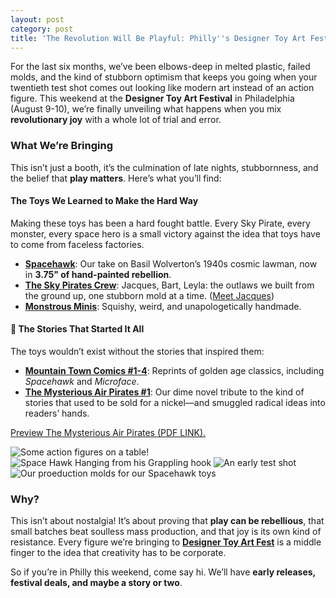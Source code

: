 ```yaml
---
layout: post
category: post
title: 'The Revolution Will Be Playful: Philly''s Designer Toy Art Festival'
---
```


For the last six months, we’ve been elbows-deep in melted plastic, failed molds, and the kind of stubborn optimism that keeps you going when your twentieth test shot comes out looking like modern art instead of an action figure. This weekend at the **Designer Toy Art Festival** in Philadelphia (August 9-10), we’re finally unveiling what happens when you mix **revolutionary joy** with a whole lot of trial and error.  

### **What We’re Bringing**  
This isn’t just a booth, it’s the culmination of late nights, stubbornness, and the belief that **play matters**. Here’s what you’ll find:  

#### **The Toys We Learned to Make the Hard Way**  
Making these toys has been a hard fought battle. Every Sky Pirate, every monster, every space hero is a small victory against the idea that toys have to come from faceless factories.  

- **[Spacehawk](https://www.mountaintowntoys.com/product/spacehawk-fun-size-heroes-coming-soon/)**: Our take on Basil Wolverton’s 1940s cosmic lawman, now in **3.75" of hand-painted rebellion**.  
- **[The Sky Pirates Crew](https://www.mountaintowntoys.com/product-tag/sky-pirates/)**: Jacques, Bart, Leyla: the outlaws we built from the ground up, one stubborn mold at a time. ([Meet Jacques](https://www.mountaintowntoys.com/product/jacques-sky-pirate-fun-size-heroes-coming-soon/))  
- **[Monstrous Minis](https://www.mountaintowntoys.com/product/monstrous-minis-keshi-2-pack/)**: Squishy, weird, and unapologetically handmade.  

#### **📖 The Stories That Started It All**  
The toys wouldn’t exist without the stories that inspired them:  
- **[Mountain Town Comics #1-4](https://www.mountaintowntoys.com/product-category/comics/)**: Reprints of golden age classics, including *Spacehawk* and *Microface*.  
- **[The Mysterious Air Pirates #1](https://www.mountaintowntoys.com/product/the-mysterious-air-pirates-volume-1-issue-1/)**: Our dime novel tribute to the kind of stories that used to be sold for a nickel—and smuggled radical ideas into readers’ hands. 

[Preview The Mysterious Air Pirates (PDF LINK).](https://www.mountaintowntoys.com/wp-content/uploads/2025/08/The-Mysterious-Air-Pirates-Volume-1-Preview.pdf) 

![Some action figures on a table]({{site.baseurl}}images/1000019327.jpg)!
![Space Hawk Hanging from his Grappling hook]({{site.baseurl}}/images/881.jpg)
![An early test shot]({{site.baseurl}}/images/568.jpg)
![Our proeduction molds for our Spacehawk toys]({{site.baseurl}}/images/566.jpg)




### **Why?**  
This isn’t about nostalgia! It’s about proving that **play can be rebellious**, that small batches beat soulless mass production, and that joy is its own kind of resistance. Every figure we’re bringing to **[Designer Toy Art Fest](https://www.toyartfest.com/)** is a middle finger to the idea that creativity has to be corporate.  

So if you’re in Philly this weekend, come say hi. We’ll have **early releases, festival deals, and maybe a story or two**.  